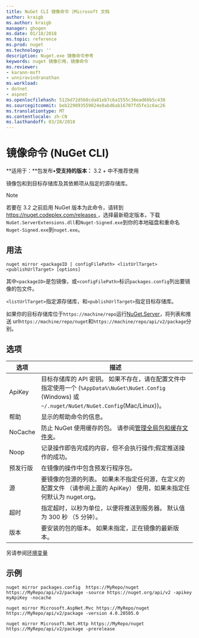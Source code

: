 ```yaml
---
title: NuGet CLI 镜像命令 |Microsoft 文档
author: kraigb
ms.author: kraigb
manager: ghogen
ms.date: 01/18/2018
ms.topic: reference
ms.prod: nuget
ms.technology: ''
description: Nuget.exe 镜像命令参考
keywords: nuget 镜像引用，镜像命令
ms.reviewer:
- karann-msft
- unniravindranathan
ms.workload:
- dotnet
- aspnet
ms.openlocfilehash: 512bd72d568cda81eb7c6a1555c36ead66b5c438
ms.sourcegitcommit: beb229893559824e8abd6ab16707fd5fe1c6ac26
ms.translationtype: MT
ms.contentlocale: zh-CN
ms.lasthandoff: 03/28/2018
---
```

# <a name="mirror-command-nuget-cli"></a>镜像命令 (NuGet CLI)

**适用于：**包发布&bullet;**受支持的版本：** 3.2 + 中不推荐使用

镜像包和到目标存储库及其依赖项从指定的源存储库。

> [!NOTE]
> 若要在 3.2 之前启用 NuGet 版本为此命令，请转到[ https://nuget.codeplex.com/releases ](https://nuget.codeplex.com/releases)，选择最新稳定版本，下载`NuGet.ServerExtensions.dll`和`Nuget-Signed.exe`到你的本地磁盘和重命名`Nuget-Signed.exe`到`nuget.exe`。

## <a name="usage"></a>用法

```cli
nuget mirror <packageID | configFilePath> <listUrlTarget> <publishUrlTarget> [options]
```

其中`<packageID>`是包镜像，或`<configFilePath>`标识`packages.config`列出要镜像的包文件。

`<listUrlTarget>`指定源存储库，和`<publishUrlTarget>`指定目标存储库。

如果你的目标存储库位于`https://machine/repo`运行[NuGet.Server](../hosting-packages/nuget-server.md)，将列表和推送 url`https://machine/repo/nuget`和`https://machine/repo/api/v2/package`分别。

## <a name="options"></a>选项

| 选项 | 描述 |
| --- | --- |
| ApiKey | 目标存储库的 API 密钥。 如果不存在，请在配置文件中指定使用一个 (`%AppData%\NuGet\NuGet.Config` (Windows) 或`~/.nuget/NuGet/NuGet.Config`(Mac/Linux))。 |
| 帮助 | 显示的帮助命令的信息。 |
| NoCache | 防止 NuGet 使用缓存的包。 请参阅[管理全局包和缓存文件夹](../consume-packages/managing-the-global-packages-and-cache-folders.md)。 |
| Noop | 记录操作即告完成的内容，但不会执行操作;假定推送操作的成功。 |
| 预发行版 | 在镜像的操作中包含预发行程序包。 |
| 源 | 要镜像的包源的列表。 如果未不指定任何源，在定义的配置文件 （请参阅上面的 ApiKey） 使用，如果未指定任何默认为 nuget.org。 |
| 超时 | 指定超时，以秒为单位，以便将推送到服务器。 默认值为 300 秒 （5 分钟）。 |
| 版本 | 要安装的包的版本。 如果未指定，正在镜像的最新版本。 |

另请参阅[环境变量](cli-ref-environment-variables.md)

## <a name="examples"></a>示例

```cli
nuget mirror packages.config  https://MyRepo/nuget https://MyRepo/api/v2/package -source https://nuget.org/api/v2 -apikey myApiKey -nocache

nuget mirror Microsoft.AspNet.Mvc https://MyRepo/nuget https://MyRepo/api/v2/package -version 4.0.20505.0

nuget mirror Microsoft.Net.Http https://MyRepo/nuget https://MyRepo/api/v2/package -prerelease
```
